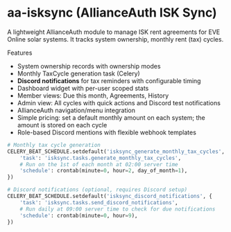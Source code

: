 # aa-isksync (AllianceAuth ISK Sync)

A lightweight AllianceAuth module to manage ISK rent agreements for EVE Online solar systems. It tracks system ownership, monthly rent (tax) cycles.

Features
- System ownership records with ownership modes
- Monthly TaxCycle generation task (Celery)
- **Discord notifications** for tax reminders with configurable timing
- Dashboard widget with per-user scoped stats
- Member views: Due this month, Agreements, History
- Admin view: All cycles with quick actions and Discord test notifications
- AllianceAuth navigation/menu integration
- Simple pricing: set a default monthly amount on each system; the amount is stored on each cycle
- Role-based Discord mentions with flexible webhook templates

```python
# Monthly tax cycle generation
CELERY_BEAT_SCHEDULE.setdefault('isksync_generate_monthly_tax_cycles', {
    'task': 'isksync.tasks.generate_monthly_tax_cycles',
    # Run on the 1st of each month at 02:00 server time
    'schedule': crontab(minute=0, hour=2, day_of_month=1),
})

# Discord notifications (optional, requires Discord setup)
CELERY_BEAT_SCHEDULE.setdefault('isksync_discord_notifications', {
    'task': 'isksync.tasks.send_discord_notifications', 
    # Run daily at 09:00 server time to check for due notifications
    'schedule': crontab(minute=0, hour=9),
})
```
